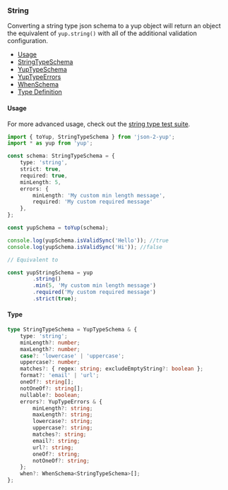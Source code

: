 ### String

Converting a string type json schema to a yup object will return an object the equivalent of `yup.string()` with all of the additional validation configuration.

- [Usage](#usage)
- [StringTypeSchema](../src/types/StringTypeSchema.ts)
- [YupTypeSchema](../src/types/YupTypeSchema.ts)
- [YupTypeErrors](../src/types/YupTypeErrors.ts)
- [WhenSchema](../src/types/WhenSchema.ts)
- [Type Definition](#type)


#### Usage

For more advanced usage, check out the [string type test suite](../src/tests/types/string).

```typescript
import { toYup, StringTypeSchema } from 'json-2-yup';
import * as yup from 'yup';

const schema: StringTypeSchema = {
    type: 'string',
    strict: true,
    required: true,
    minLength: 5,
    errors: {
        minLength: 'My custom min length message',
        required: 'My custom required message'
    },
};

const yupSchema = toYup(schema);

console.log(yupSchema.isValidSync('Hello')); //true
console.log(yupSchema.isValidSync('Hi')); //false

// Equivalent to 

const yupStringSchema = yup
        .string()
        .min(5, 'My custom min length message')
        .required('My custom required message')
        .strict(true);
```

#### Type
```typescript
type StringTypeSchema = YupTypeSchema & {
    type: 'string';
    minLength?: number;
    maxLength?: number;
    case?: 'lowercase' | 'uppercase';
    uppercase?: number;
    matches?: { regex: string; excludeEmptyString?: boolean };
    format?: 'email' | 'url';
    oneOf?: string[];
    notOneOf?: string[];
    nullable?: boolean;
    errors?: YupTypeErrors & {
        minLength?: string;
        maxLength?: string;
        lowercase?: string;
        uppercase?: string;
        matches?: string;
        email?: string;
        url?: string;
        oneOf?: string;
        notOneOf?: string;
    };
    when?: WhenSchema<StringTypeSchema>[];
};
```